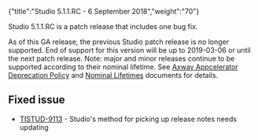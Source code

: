 {"title":"Studio 5.1.1.RC - 6 September 2018","weight":"70"}

Studio 5.1.1.RC is a patch release that includes one bug fix.

As of this GA release, the previous Studio patch release is no longer supported. End of support for this version will be up to 2019-03-06 or until the next patch release. Note: major and minor releases continue to be supported according to their nominal lifetime. See [Axway Appcelerator Deprecation Policy](/docs/appc/AMPLIFY_Appcelerator_Services_Overview/Axway_Appcelerator_Deprecation_Policy/) and [Nominal Lifetimes](/docs/appc/AMPLIFY_Appcelerator_Services_Overview/Axway_Appcelerator_Product_Lifecycle/#NominalLifetimes) documents for details.

## Fixed issue

* [TISTUD-9113](https://jira.appcelerator.org/browse/TISTUD-9113) - Studio's method for picking up release notes needs updating
